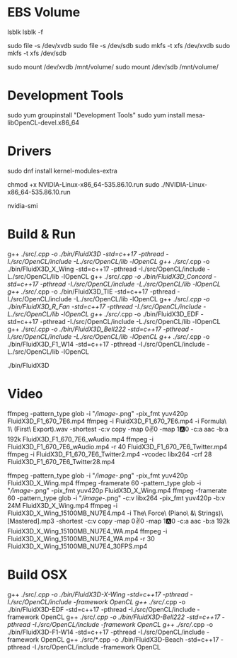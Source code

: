 # EBS Volume

lsblk
lsblk -f

sudo file -s /dev/xvdb
sudo file -s /dev/sdb
sudo mkfs -t xfs /dev/xvdb
sudo mkfs -t xfs /dev/sdb

sudo mount /dev/xvdb /mnt/volume/
sudo mount /dev/sdb /mnt/volume/

# Development Tools

sudo yum groupinstall "Development Tools"
sudo yum install mesa-libOpenCL-devel.x86_64

# Drivers

sudo dnf install kernel-modules-extra

chmod +x NVIDIA-Linux-x86_64-535.86.10.run 
sudo ./NVIDIA-Linux-x86_64-535.86.10.run

nvidia-smi

# Build & Run

g++ ./src/*.cpp -o ./bin/FluidX3D -std=c++17 -pthread -I./src/OpenCL/include -L./src/OpenCL/lib -lOpenCL
g++ ./src/*.cpp -o ./bin/FluidX3D_X_Wing -std=c++17 -pthread -I./src/OpenCL/include -L./src/OpenCL/lib -lOpenCL
g++ ./src/*.cpp -o ./bin/FluidX3D_Concord -std=c++17 -pthread -I./src/OpenCL/include -L./src/OpenCL/lib -lOpenCL
g++ ./src/*.cpp -o ./bin/FluidX3D_TIE -std=c++17 -pthread -I./src/OpenCL/include -L./src/OpenCL/lib -lOpenCL
g++ ./src/*.cpp -o ./bin/FluidX3D_R_Fan -std=c++17 -pthread -I./src/OpenCL/include -L./src/OpenCL/lib -lOpenCL
g++ ./src/*.cpp -o ./bin/FluidX3D_EDF -std=c++17 -pthread -I./src/OpenCL/include -L./src/OpenCL/lib -lOpenCL
g++ ./src/*.cpp -o ./bin/FluidX3D_Bell222 -std=c++17 -pthread -I./src/OpenCL/include -L./src/OpenCL/lib -lOpenCL
g++ ./src/*.cpp -o ./bin/FluidX3D_F1_W14 -std=c++17 -pthread -I./src/OpenCL/include -L./src/OpenCL/lib -lOpenCL

./bin/FluidX3D 

# Video

ffmpeg -pattern_type glob -i "*/image-*.png" -pix_fmt yuv420p FluidX3D_F1_670_7E6.mp4
ffmpeg -i FluidX3D_F1_670_7E6.mp4 -i Formula\ 1\ \(First\ Export\).wav -shortest -c:v copy -map 0:v:0 -map 1:a:0 -c:a aac -b:a 192k FluidX3D_F1_670_7E6_wAudio.mp4
ffmpeg -i FluidX3D_F1_670_7E6_wAudio.mp4 -r 40 FluidX3D_F1_670_7E6_Twitter.mp4
ffmpeg -i FluidX3D_F1_670_7E6_Twitter2.mp4 -vcodec libx264 -crf 28 FluidX3D_F1_670_7E6_Twitter28.mp4

ffmpeg -pattern_type glob -i "*/image-*.png" -pix_fmt yuv420p FluidX3D_X_Wing.mp4
ffmpeg -framerate 60 -pattern_type glob -i "*/image-*.png" -pix_fmt yuv420p FluidX3D_X_Wing.mp4
ffmpeg -framerate 60 -pattern_type glob -i "*/image-*.png" -c:v libx264 -pix_fmt yuv420p -b:v 24M FluidX3D_X_Wing.mp4
ffmpeg -i FluidX3D_X_Wing_15100MB_NU7E4.mp4 -i The\ Force\ \(Piano\ \&\ Strings\)\ \[Mastered\].mp3 -shortest -c:v copy -map 0:v:0 -map 1:a:0 -c:a aac -b:a 192k FluidX3D_X_Wing_15100MB_NU7E4_WA.mp4
ffmpeg -i FluidX3D_X_Wing_15100MB_NU7E4_WA.mp4 -r 30 FluidX3D_X_Wing_15100MB_NU7E4_30FPS.mp4

# Build OSX

g++ ./src/*.cpp -o ./bin/FluidX3D-X-Wing -std=c++17 -pthread -I./src/OpenCL/include -framework OpenCL
g++ ./src/*.cpp -o ./bin/FluidX3D-EDF -std=c++17 -pthread -I./src/OpenCL/include -framework OpenCL
g++ ./src/*.cpp -o ./bin/FluidX3D-Bell222 -std=c++17 -pthread -I./src/OpenCL/include -framework OpenCL
g++ ./src/*.cpp -o ./bin/FluidX3D-F1-W14 -std=c++17 -pthread -I./src/OpenCL/include -framework OpenCL
g++ ./src/*.cpp -o ./bin/FluidX3D-Beach -std=c++17 -pthread -I./src/OpenCL/include -framework OpenCL